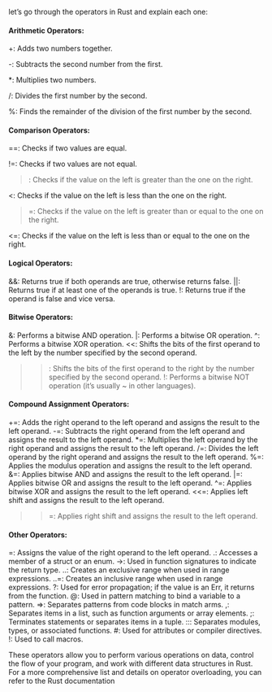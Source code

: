 let’s go through the operators in Rust and explain each one:

#### Arithmetic Operators:

+: Adds two numbers together.

-: Subtracts the second number from the first.

*: Multiplies two numbers.

/: Divides the first number by the second.

%: Finds the remainder of the division of the first number by the second.

#### Comparison Operators:

==: Checks if two values are equal.

!=: Checks if two values are not equal.

>: Checks if the value on the left is greater than the one on the right.

<: Checks if the value on the left is less than the one on the right.

>=: Checks if the value on the left is greater than or equal to the one on the right.

<=: Checks if the value on the left is less than or equal to the one on the right.

#### Logical Operators:
&&: Returns true if both operands are true, otherwise returns false.
||: Returns true if at least one of the operands is true.
!: Returns true if the operand is false and vice versa.

#### Bitwise Operators:
&: Performs a bitwise AND operation.
|: Performs a bitwise OR operation.
^: Performs a bitwise XOR operation.
<<: Shifts the bits of the first operand to the left by the number specified by the second operand.
>>: Shifts the bits of the first operand to the right by the number specified by the second operand.
!: Performs a bitwise NOT operation (it’s usually ~ in other languages).

#### Compound Assignment Operators:
+=: Adds the right operand to the left operand and assigns the result to the left operand.
-=: Subtracts the right operand from the left operand and assigns the result to the left operand.
*=: Multiplies the left operand by the right operand and assigns the result to the left operand.
/=: Divides the left operand by the right operand and assigns the result to the left operand.
%=: Applies the modulus operation and assigns the result to the left operand.
&=: Applies bitwise AND and assigns the result to the left operand.
|=: Applies bitwise OR and assigns the result to the left operand.
^=: Applies bitwise XOR and assigns the result to the left operand.
<<=: Applies left shift and assigns the result to the left operand.
>>=: Applies right shift and assigns the result to the left operand.

#### Other Operators:
=: Assigns the value of the right operand to the left operand.
.: Accesses a member of a struct or an enum.
->: Used in function signatures to indicate the return type.
..: Creates an exclusive range when used in range expressions.
..=: Creates an inclusive range when used in range expressions.
?: Used for error propagation; if the value is an Err, it returns from the function.
@: Used in pattern matching to bind a variable to a pattern.
=>: Separates patterns from code blocks in match arms.
,: Separates items in a list, such as function arguments or array elements.
;: Terminates statements or separates items in a tuple.
::: Separates modules, types, or associated functions.
#: Used for attributes or compiler directives.
!: Used to call macros.

These operators allow you to perform various operations on data, control the flow of your program, and work with different data structures in Rust. For a more comprehensive list and details on operator overloading, you can refer to the Rust documentation